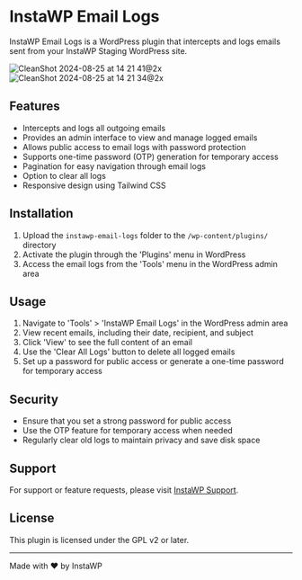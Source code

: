 # InstaWP Email Logs

InstaWP Email Logs is a WordPress plugin that intercepts and logs emails sent from your InstaWP Staging WordPress site.

![CleanShot 2024-08-25 at 14 21 41@2x](https://github.com/user-attachments/assets/878867f1-428c-49c6-9b69-2a255efdfcdb)
![CleanShot 2024-08-25 at 14 21 34@2x](https://github.com/user-attachments/assets/2fbb0b85-86f2-47a8-8cb9-1d2b60c8a5c1)


## Features

- Intercepts and logs all outgoing emails
- Provides an admin interface to view and manage logged emails
- Allows public access to email logs with password protection
- Supports one-time password (OTP) generation for temporary access
- Pagination for easy navigation through email logs
- Option to clear all logs
- Responsive design using Tailwind CSS

## Installation

1. Upload the `instawp-email-logs` folder to the `/wp-content/plugins/` directory
2. Activate the plugin through the 'Plugins' menu in WordPress
3. Access the email logs from the 'Tools' menu in the WordPress admin area

## Usage

1. Navigate to 'Tools' > 'InstaWP Email Logs' in the WordPress admin area
2. View recent emails, including their date, recipient, and subject
3. Click 'View' to see the full content of an email
4. Use the 'Clear All Logs' button to delete all logged emails
5. Set up a password for public access or generate a one-time password for temporary access

## Security

- Ensure that you set a strong password for public access
- Use the OTP feature for temporary access when needed
- Regularly clear old logs to maintain privacy and save disk space

## Support

For support or feature requests, please visit [InstaWP Support](https://instawp.com/support).

## License

This plugin is licensed under the GPL v2 or later.

---

Made with ❤️ by InstaWP
